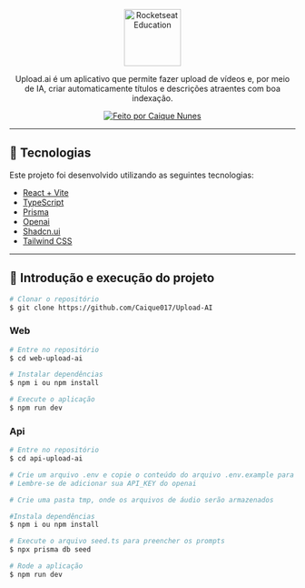 <p align="center">
    <img alt="Rocketseat Education" src="https://avatars.githubusercontent.com/u/69590972?s=200&v=4" width="100px" />
</p>

<p align="center">Upload.ai é um aplicativo que permite fazer upload de vídeos e, por meio de IA, criar automaticamente títulos e descrições atraentes com boa indexação.</p>

<p align="center">
  <a href="https://github.com/Caique017">
    <img alt="Feito por Caique Nunes" src="https://img.shields.io/badge/made%20by-Caique%20Nunes-blue">
  </a>
</p>

---

## 🧪 Tecnologias

Este projeto foi desenvolvido utilizando as seguintes tecnologias:

- [React + Vite](https://vitejs.dev/)
- [TypeScript](https://www.typescriptlang.org/)
- [Prisma](https://www.prisma.io/)
- [Openai](https://openai.com/)
- [Shadcn.ui](https://ui.shadcn.com/)
- [Tailwind CSS](https://tailwindcss.com//)

---

## 🚀 Introdução e execução do projeto

```bash
# Clonar o repositório
$ git clone https://github.com/Caique017/Upload-AI

```

### Web

```bash
# Entre no repositório
$ cd web-upload-ai

# Instalar dependências
$ npm i ou npm install

# Execute o aplicação
$ npm run dev
```

### Api

```bash
# Entre no repositório
$ cd api-upload-ai

# Crie um arquivo .env e copie o conteúdo do arquivo .env.example para ele.
# Lembre-se de adicionar sua API_KEY do openai

# Crie uma pasta tmp, onde os arquivos de áudio serão armazenados

#Instala dependências
$ npm i ou npm install

# Execute o arquivo seed.ts para preencher os prompts
$ npx prisma db seed

# Rode a aplicação
$ npm run dev
```